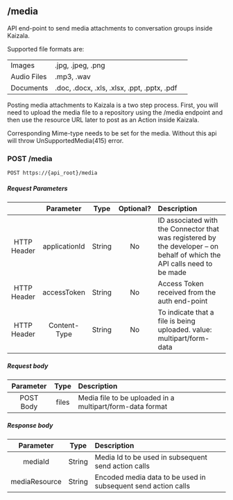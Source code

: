 ## /media
API end-point to send media attachments to conversation groups inside Kaizala.

Supported file formats are:

||||
|---|---|---|
| Images | .jpg, .jpeg, .png |
| Audio Files | .mp3, .wav |
| Documents | .doc, .docx, .xls, .xlsx, .ppt, .pptx, .pdf |

Posting media attachments to Kaizala is a two step process. First, you will need to upload the media file to a repository using the /media endpoint and then use the resource URL later to post as an Action inside Kaizala.

Corresponding Mime-type needs to be set for the media. Without this api will throw UnSupportedMedia(415) error. 

### POST /media

    POST https://{api_root}/media

##### Request Parameters

|  | Parameter | Type | Optional? | Description |
| :---: | :---: | :---: | :---:	| :--- |
| HTTP Header | applicationId | String | No | ID associated with the Connector that was registered by the developer – on behalf of which the API calls need to be made |
| HTTP Header | accessToken | String | No | Access Token received from the auth end-point |
| HTTP Header | Content-Type | String | No | To indicate that a file is being uploaded. value: multipart/form-data |

##### Request body

| Parameter | Type | Description |
| :---: | :---: | :--- |
| POST Body | files | Media file to be uploaded in a multipart/form-data format |

##### Response body

| Parameter | Type | Description |
| :---: | :---: | :--- |
| mediaId | String | Media Id to be used in subsequent send action calls |
| mediaResource | String | Encoded media data to be used in subsequent send action calls |

